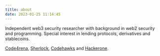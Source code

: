 ```yaml
---
title: about
date: 2023-01-25 11:14:45
---
```


Independent web3 security researcher with background in web2 security and programming. Special interest in lending protocols, derivatives and stablecoins.

[Code4rena](https://code4rena.com/@0xbepresent), [Sherlock](https://audits.sherlock.xyz/watson/0xbepresent), [Codehawks](https://www.codehawks.com/profile/clk8nnlbx000oml080k0lz7iy) and [Hackerone](https://hackerone.com/0xbepresent).
